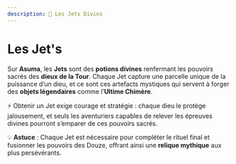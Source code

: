 ```yaml
---
description: 🧪 Les Jets Divins
---
```


# Les Jet's

Sur **Asuma**, les **Jets** sont des **potions divines** renfermant les pouvoirs sacrés des **dieux de la Tour**. Chaque Jet capture une parcelle unique de la puissance d’un dieu, et ce sont ces artefacts mystiques qui servent à forger des **objets légendaires** comme l’**Ultime Chimère**.

⚡ Obtenir un Jet exige courage et stratégie : chaque dieu le protège jalousement, et seuls les aventuriers capables de relever les épreuves divines pourront s’emparer de ces pouvoirs sacrés.

💡 **Astuce** : Chaque Jet est nécessaire pour compléter le rituel final et fusionner les pouvoirs des Douze, offrant ainsi une **relique mythique** aux plus persévérants.
